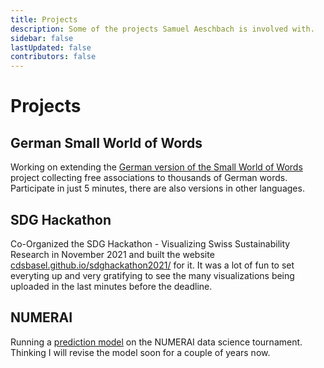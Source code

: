 ```yaml
---
title: Projects
description: Some of the projects Samuel Aeschbach is involved with.
sidebar: false
lastUpdated: false
contributors: false
---
```


# Projects

## German Small World of Words
Working on extending the [German version of the Small World of Words](https://smallworldofwords.org/de) project collecting free associations to thousands of German words. Participate in just 5 minutes, there are also versions in other languages.

## SDG Hackathon
Co-Organized the SDG Hackathon - Visualizing Swiss Sustainability Research in November 2021 and built the website [cdsbasel.github.io/sdghackathon2021/](https://cdsbasel.github.io/sdghackathon2021/) for it. It was a lot of fun to set everyting up and very gratifying to see the many visualizations being uploaded in the last minutes before the deadline.

## NUMERAI
Running a [prediction model](https://numer.ai/descai) on the NUMERAI data science tournament. Thinking I will revise the model soon for a couple of years now.
